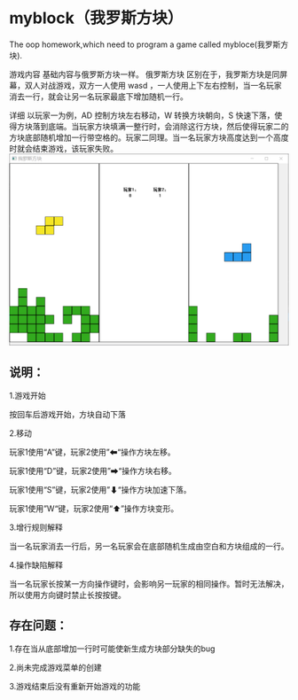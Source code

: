 # myblock（我罗斯方块）
The oop homework,which need to program a game called mybloce(我罗斯方块).

游戏内容
基础内容与俄罗斯方块一样。
俄罗斯方块
区别在于，我罗斯方块是同屏幕，双人对战游戏，双方一人使用 wasd ，一人使用上下左右控制，当一名玩家消去一行，就会让另一名玩家最底下增加随机一行。

详细
以玩家一为例，AD 控制方块左右移动，W 转换方块朝向，S 快速下落，使得方块落到底端。当玩家方块填满一整行时，会消除这行方块，然后使得玩家二的方块底部随机增加一行带空格的。玩家二同理。当一名玩家方块高度达到一个高度时就会结束游戏，该玩家失败。
![image](https://github.com/zhenping1024/myblock/blob/master/F7A3480A-25CA-4062-9E9F-D4315A689DF1.png)

说明：
-
1.游戏开始

按回车后游戏开始，方块自动下落

2.移动

玩家1使用“A”键，玩家2使用”⬅“操作方块左移。

玩家1使用“D”键，玩家2使用”➡“操作方块右移。

玩家1使用“S”键，玩家2使用”⬇“操作方块加速下落。

玩家1使用”W“键，玩家2使用“⬆”操作方块变形。

3.增行规则解释

当一名玩家消去一行后，另一名玩家会在底部随机生成由空白和方块组成的一行。

4.操作缺陷解释

当一名玩家长按某一方向操作键时，会影响另一玩家的相同操作。暂时无法解决，所以使用方向键时禁止长按按键。

存在问题：
-
1.存在当从底部增加一行时可能使新生成方块部分缺失的bug

2.尚未完成游戏菜单的创建

3.游戏结束后没有重新开始游戏的功能
